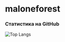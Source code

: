 # maloneforest

### Статистика на GitHub
![Top Langs](https://github-readme-stats.vercel.app/api/top-langs/?username=Spoonmalonefortres&layout=compact&theme=dark)
